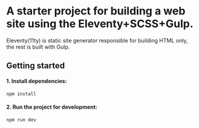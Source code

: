 # A starter project for building a web site using the Eleventy+SCSS+Gulp.

Eleventy(11ty) is static site generator responsible for building HTML only, the rest is built with Gulp.

## Getting started

#### 1. Install dependencies:

```
npm install
```

#### 2. Run the project for development:

```
npm run dev
```
